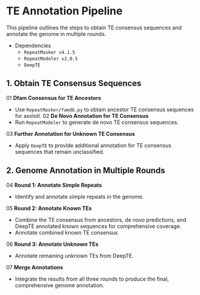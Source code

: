 # TE Annotation Pipeline

This pipeline outlines the steps to obtain TE consensus sequences and annotate the genome in multiple rounds.

- Dependencies
  - `RepeatMasker v4.1.5`
  - `RepeatModeler v2.0.5`
  - `DeepTE`

## 1. Obtain TE Consensus Sequences

01 **Dfam Consensus for TE Ancestors**  
   - Use `RepeatMasker/famdb.py` to obtain ancestor TE consensus sequences for axolotl.
02 **De Novo Annotation for TE Consensus**  
   - Run `RepeatModeler` to generate de novo TE consensus sequences.

03 **Further Annotation for Unknown TE Consensus**  
   - Apply `DeepTE` to provide additional annotation for TE consensus sequences that remain unclassified.

## 2. Genome Annotation in Multiple Rounds

04 **Round 1: Annotate Simple Repeats**  
   - Identify and annotate simple repeats in the genome.

05 **Round 2: Annotate Known TEs**  
   - Combine the TE consensus from ancestors, de novo predictions, and DeepTE annotated known sequences for comprehensive coverage.
   - Annotate combined known TE consensus

06 **Round 3: Annotate Unknown TEs**  
   - Annotate remaining unknown TEs from DeepTE.

07 **Merge Annotations**  
   - Integrate the results from all three rounds to produce the final, comprehensive genome annotation.

